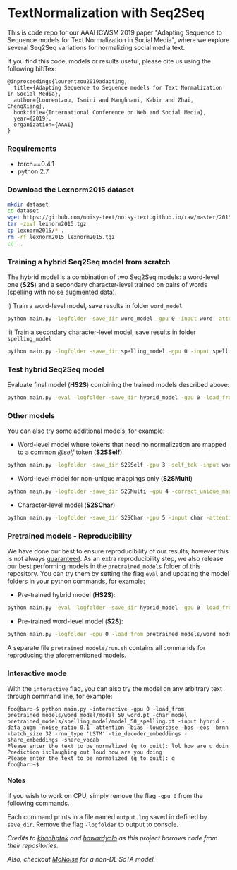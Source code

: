 # TextNormalization with Seq2Seq 

This is code repo for our AAAI ICWSM 2019 paper "Adapting Sequence to Sequence models for Text Normalization in Social Media", 
where we explore several Seq2Seq variations for normalizing social media text.

If you find this code, models or results useful, please cite us using the following bibTex:
```
@inproceedings{lourentzou2019adapting,
  title={Adapting Sequence to Sequence models for Text Normalization in Social Media},
  author={Lourentzou, Ismini and Manghnani, Kabir and Zhai, ChengXiang},
  booktitle={International Conference on Web and Social Media},
  year={2019},
  organization={AAAI}
}
```

### Requirements
- torch==0.4.1
- python 2.7


### Download the Lexnorm2015 dataset
```bash
mkdir dataset
cd dataset
wget https://github.com/noisy-text/noisy-text.github.io/raw/master/2015/files/lexnorm2015.tgz
tar -zxvf lexnorm2015.tgz
cp lexnorm2015/* .
rm -rf lexnorm2015 lexnorm2015.tgz
cd ..
```

### Training a hybrid Seq2Seq model from scratch 
The hybrid model is a combination of two Seq2Seq models: a word-level one (**S2S**) 
and a secondary character-level trained on pairs of words (spelling with noise augmented data).

i) Train a word-level model, save results in folder `word_model` 
```bash
python main.py -logfolder -save_dir word_model -gpu 0 -input word -attention -bias -lowercase -bos -eos -brnn -batch_size 32 -dropout 0.5 -emb_size 100 -end_epoch 50 -layers 3 -learning_rate_decay 0.05 -lr 0.01 -max_grad_norm 5 -rnn_size 200 -rnn_type 'LSTM' -tie_decoder_embeddings -share_embeddings -share_vocab -start_decay_after 15 -teacher_forcing_ratio 0.6  -max_train_decode_len 50
```
ii) Train a secondary character-level model, save results in folder `spelling_model`
```bash
python main.py -logfolder -save_dir spelling_model -gpu 0 -input spelling -data_augm -noise_ratio 0.1 -attention -bias -lowercase -bos -eos -brnn -batch_size 500 -dropout 0.5 -emb_size 256 -end_epoch 50 -layers 3 -learning_rate_decay 0.05 -lr 0.001 -max_grad_norm 5 -rnn_size 500 -rnn_type 'LSTM'  -tie_decoder_embeddings -share_embeddings -share_vocab -start_decay_after 30 -teacher_forcing_ratio 0.6  -max_train_decode_len 50
```


### Test hybrid Seq2Seq model
Evaluate final model (**HS2S**) combining the trained models described above:
```bash
python main.py -eval -logfolder -save_dir hybrid_model -gpu 0 -load_from word_model/model_50_word.pt -char_model spelling_model/model_50_spelling.pt -input hybrid -data_augm -noise_ratio 0.1 -lowercase -bos -eos -batch_size 32 -share_vocab
```

### Other models 
You can also try some additional models, for example:

- Word-level model where tokens that need no normalization are mapped to a common *@self* token (**S2SSelf**)
```bash
python main.py -logfolder -save_dir S2SSelf -gpu 3 -self_tok -input word -attention -bias -lowercase -bos -eos -brnn -batch_size 32 -dropout 0.2 -emb_size 100 -end_epoch 50 -layers 3 -learning_rate_decay 0.05 -lr 0.01 -max_grad_norm 10 -rnn_size 100 -rnn_type 'LSTM'  -tie_decoder_embeddings -share_embeddings -share_vocab -start_decay_after 15 -teacher_forcing_ratio 0.6  -max_train_decode_len 50
```
- Word-level model for non-unique mappings only (**S2SMulti**)
```bash
python main.py -logfolder -save_dir S2SMulti -gpu 4 -correct_unique_mappings -input word -attention -bias -lowercase -bos -eos -brnn -batch_size 32 -dropout 0.5 -emb_size 100 -end_epoch 50 -layers 3 -learning_rate_decay 0.05 -lr 0.01 -max_grad_norm 5 -rnn_size 200 -rnn_type 'LSTM'  -tie_decoder_embeddings -share_embeddings -share_vocab -start_decay_after 15 -teacher_forcing_ratio 0.6  -max_train_decode_len 50
```
- Character-level model (**S2SChar**)
```bash
python main.py -logfolder -save_dir S2SChar -gpu 5 -input char -attention -bias -lowercase -bos -eos -brnn -batch_size 32 -dropout 0.2 -emb_size 256 -end_epoch 50 -layers 3 -learning_rate_decay 0.5 -lr 0.001 -max_grad_norm 10 -rnn_size 512 -rnn_type 'LSTM'  -tie_decoder_embeddings -share_embeddings -share_vocab -start_decay_after 30 -teacher_forcing_ratio 0.6  -max_train_decode_len 200
```

 
### Pretrained models - Reproducibility
We have done our best to ensure reproducibility of our results, however this is not always [guaranteed](https://pytorch.org/docs/stable/notes/randomness.html).
As an extra reproducibility step, we also release our best performing models in the `pretrained_models` folder of this repository.
You can try them by setting the flag `eval` and updating the model folders in your python commands, for example:
- Pre-trained hybrid model (**HS2S**):
```bash
python main.py -eval -logfolder -save_dir hybrid_model -gpu 0 -load_from pretrained_models/word_model/model_50_word.pt -char_model pretrained_models/spelling_model/model_50_spelling.pt -input hybrid -data_augm -noise_ratio 0.1 -lowercase -bos -eos -batch_size 32 -share_vocab
``` 
- Pre-trained word-level model (**S2S**):
```bash
python main.py -logfolder -gpu 0 -load_from pretrained_models/word_model/model_50_word.pt  -input word -attention -bias -lowercase -bos -eos -brnn -batch_size 32 -dropout 0.5 -emb_size 100 -end_epoch 50 -layers 3 -learning_rate_decay 0.05 -lr 0.01 -max_grad_norm 5 -rnn_size 200 -rnn_type 'LSTM' -tie_decoder_embeddings -share_embeddings -share_vocab -start_decay_after 15 -teacher_forcing_ratio 0.6  -max_train_decode_len 50
```
A separate file `pretrained_models/run.sh` contains all commands for reproducing the aforementioned models.

### Interactive mode
With the `interactive` flag, you can also try the model on any arbitrary text through command line, for example:
```console
foo@bar:~$ python main.py -interactive -gpu 0 -load_from pretrained_models/word_model/model_50_word.pt -char_model pretrained_models/spelling_model/model_50_spelling.pt -input hybrid -data_augm -noise_ratio 0.1 -attention -bias -lowercase -bos -eos -brnn -batch_size 32 -rnn_type 'LSTM' -tie_decoder_embeddings -share_embeddings -share_vocab
Please enter the text to be normalized (q to quit): lol how are u doin
Prediction is:laughing out loud how are you doing
Please enter the text to be normalized (q to quit): q 
foo@bar:~$
```

#### Notes
If you wish to work on CPU, simply remove the flag `-gpu 0` from the following commands.

Each command prints in a file named `output.log` saved in defined by `save_dir`. 
Remove the flag `-logfolder` to output to console. 


*Credits to [khanhptnk](https://github.com/khanhptnk/bandit-nmt) and
[howardyclo](https://github.com/howardyclo/pytorch-seq2seq-example) as this project borrows code from their repositories.*

*Also, checkout [MoNoise](https://bitbucket.org/robvanderg/monoise) for a non-DL SoTA model.*

